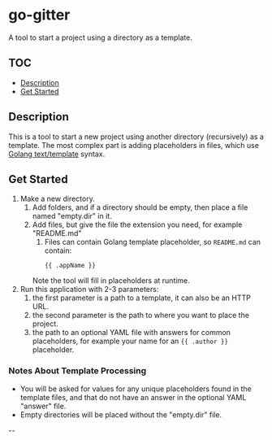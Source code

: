 # go-gitter

A tool to start a project using a directory as a template.

## TOC

* [Description](#description)
* [Get Started](#get-started)

## Description

This is a tool to start a new project using another directory (recursively) as a template. The most complex part is
adding placeholders in files, which use [Golang text/template] syntax.

## Get Started

1. Make a new directory.
   1. Add folders, and if a directory should be empty, then place a file named "empty.dir" in it.
   2. Add files, but give the file the extension you need, for example "README.md"
      1. Files can contain Golang template placeholder, so `README.md` can contain:
         ```gotemplate
         {{ .appName }}
         ```
      Note the tool will fill in placeholders at runtime.
2. Run this application with 2-3 parameters:
   1. the first parameter is a path to a template, it can also be an HTTP URL.
   2. the second parameter is the path to where you want to place the project.
   3. the path to an optional YAML file with answers for common placeholders, for example your name for an
      `{{ .author }}` placeholder.

### Notes About Template Processing

* You will be asked for values for any unique placeholders found in the template files, and that do not have an answer
  in the optional YAML "answer" file.
* Empty directories will be placed without the "empty.dir" file.

--

[Golang text/template]: https://golang.org/pkg/text/template/
